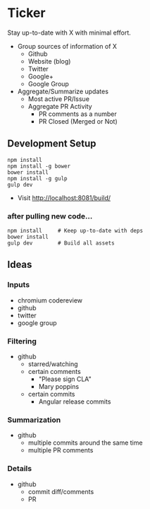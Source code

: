 # Ticker

Stay up-to-date with X with minimal effort.

- Group sources of information of X
  - Github
  - Website (blog)
  - Twitter
  - Google+
  - Google Group
- Aggregate/Summarize updates
  - Most active PR/Issue
  - Aggregate PR Activity
    - PR comments as a number
    - PR Closed (Merged or Not)

## Development Setup

    npm install
    npm install -g bower
    bower install
    npm install -g gulp
    gulp dev

- Visit [http://localhost:8081/build/](http://localhost:8081/build/)

### after pulling new code...

    npm install     # Keep up-to-date with deps
    bower install
    gulp dev        # Build all assets

## Ideas

### Inputs

  - chromium codereview
  - github
  - twitter
  - google group

### Filtering

  - github
    - starred/watching
    - certain comments
      - "Please sign CLA"
      - Mary poppins
    - certain commits
      - Angular release commits

### Summarization

  - github
    - multiple commits around the same time
    - multiple PR comments


### Details

  - github
    - commit diff/comments
    - PR
